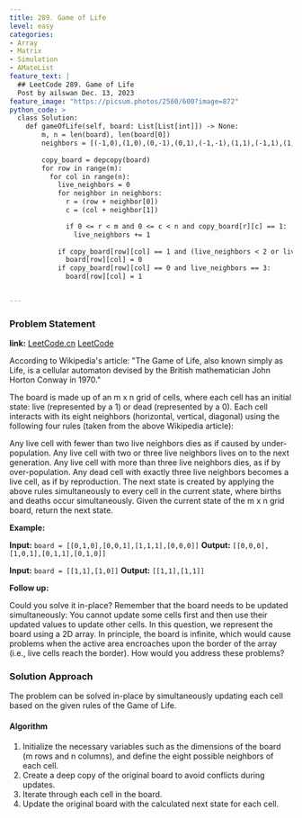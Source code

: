 ```yaml
---
title: 289. Game of Life
level: easy
categories:
- Array
- Matrix
- Simulation
- AMateList
feature_text: |
  ## LeetCode 289. Game of Life
  Post by ailswan Dec. 13, 2023
feature_image: "https://picsum.photos/2560/600?image=872"
python_code: >
  class Solution:
    def gameOfLife(self, board: List[List[int]]) -> None:
        m, n = len(board), len(board[0])
        neighbors = [(-1,0),(1,0),(0,-1),(0,1),(-1,-1),(1,1),(-1,1),(1,-1)]
        
        copy_board = depcopy(board)
        for row in range(m):
          for col in range(n):
            live_neighbors = 0
            for neighbor in neighbors:
              r = (row + neighbor[0])
              c = (col + neighbor[1])

              if 0 <= r < m and 0 <= c < n and copy_board[r][c] == 1:
                live_neighbors += 1
          
            if copy_board[row][col] == 1 and (live_neighbors < 2 or live_neighbors > 3):
              board[row][col] = 0
            if copy_board[row][col] == 0 and live_neighbors == 3:
              board[row][col] = 1


---
```


### Problem Statement
**link:**
[LeetCode.cn](https://leetcode.cn/problems/game-of-life/)
[LeetCode](https://leetcode.com/problems/game-of-life/)

According to Wikipedia's article: "The Game of Life, also known simply as Life, is a cellular automaton devised by the British mathematician John Horton Conway in 1970."

The board is made up of an m x n grid of cells, where each cell has an initial state: live (represented by a 1) or dead (represented by a 0). Each cell interacts with its eight neighbors (horizontal, vertical, diagonal) using the following four rules (taken from the above Wikipedia article):

Any live cell with fewer than two live neighbors dies as if caused by under-population.
Any live cell with two or three live neighbors lives on to the next generation.
Any live cell with more than three live neighbors dies, as if by over-population.
Any dead cell with exactly three live neighbors becomes a live cell, as if by reproduction.
The next state is created by applying the above rules simultaneously to every cell in the current state, where births and deaths occur simultaneously. Given the current state of the m x n grid board, return the next state.

 
**Example:**

**Input:** `board = [[0,1,0],[0,0,1],[1,1,1],[0,0,0]]`
**Output:** `[[0,0,0],[1,0,1],[0,1,1],[0,1,0]]`
 
**Input:** `board = [[1,1],[1,0]]`
**Output:** `[[1,1],[1,1]]`

**Follow up:** 

Could you solve it in-place? Remember that the board needs to be updated simultaneously: You cannot update some cells first and then use their updated values to update other cells.
In this question, we represent the board using a 2D array. In principle, the board is infinite, which would cause problems when the active area encroaches upon the border of the array (i.e., live cells reach the border). How would you address these problems?

### Solution Approach
The problem can be solved in-place by simultaneously updating each cell based on the given rules of the Game of Life. 

#### Algorithm
1. Initialize the necessary variables such as the dimensions of the board (m rows and n columns), and define the eight possible neighbors of each cell.
2. Create a deep copy of the original board to avoid conflicts during updates.
3. Iterate through each cell in the board.
4. Update the original board with the calculated next state for each cell.

